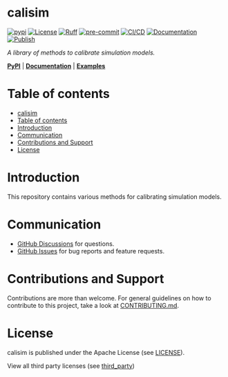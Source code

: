 # calisim

[![pypi](https://img.shields.io/pypi/v/optuna.svg)](https://pypi.python.org/pypi/calisim)
[![License](https://img.shields.io/badge/License-Apache_2.0-blue.svg)](https://opensource.org/licenses/Apache-2.0)
[![Ruff](https://img.shields.io/endpoint?url=https://raw.githubusercontent.com/astral-sh/ruff/main/assets/badge/v2.json)](https://github.com/astral-sh/ruff)
[![pre-commit](https://img.shields.io/badge/pre--commit-enabled-brightgreen?logo=pre-commit)](https://github.com/pre-commit/pre-commit)
[![CI/CD](https://github.com/Plant-Food-Research-Open/calisim/actions/workflows/cicd.yaml/badge.svg?branch=main)](https://github.com/Plant-Food-Research-Open/calisim/actions/workflows/cicd.yaml)
[![Documentation](https://github.com/Plant-Food-Research-Open/calisim/actions/workflows/docs.yaml/badge.svg?branch=main)](https://github.com/Plant-Food-Research-Open/calisim/actions/workflows/docs.yaml)
[![Publish](https://github.com/Plant-Food-Research-Open/calisim/actions/workflows/publish.yaml/badge.svg?branch=main)](https://github.com/Plant-Food-Research-Open/calisim/actions/workflows/publish.yaml)

*A library of methods to calibrate simulation models.*

[**PyPI**](https://pypi.python.org/pypi/calisim)
| [**Documentation**](https://calisim.readthedocs.io)
| [**Examples**](https://github.com/Plant-Food-Research-Open/calisim/tree/main/examples)

# Table of contents

- [calisim](#calisim)
- [Table of contents](#table-of-contents)
- [Introduction](#introduction)
- [Communication](#communication)
- [Contributions and Support](#contributions-and-support)
- [License](#license)

# Introduction

This repository contains various methods for calibrating simulation models.

# Communication

- [GitHub Discussions] for questions.
- [GitHub Issues] for bug reports and feature requests.

[GitHub Discussions]: https://github.com/Plant-Food-Research-Open/calisim/discussions
[GitHub issues]: https://github.com/Plant-Food-Research-Open/calisim/issues

# Contributions and Support

Contributions are more than welcome. For general guidelines on how to contribute to this project, take a look at [CONTRIBUTING.md](./CONTRIBUTING.md).

# License

calisim is published under the Apache License (see [LICENSE](./LICENSE)).

View all third party licenses (see [third_party](./third_party))
